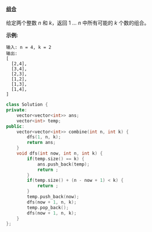 #### [组合](https://leetcode-cn.com/problems/combinations/)

给定两个整数 *n* 和 *k*，返回 1 ... *n* 中所有可能的 *k* 个数的组合。

**示例:**

```
输入: n = 4, k = 2
输出:
[
  [2,4],
  [3,4],
  [2,3],
  [1,2],
  [1,3],
  [1,4],
]
```

```c++
class Solution {
private:
    vector<vector<int>> ans;
    vector<int> temp;
public:
    vector<vector<int>> combine(int n, int k) {
        dfs(1, n, k);
        return ans;
    }
    void dfs(int now, int n, int k) {
        if(temp.size() == k) {
            ans.push_back(temp);
            return ;
        }
        if(temp.size() + (n - now + 1) < k) {
            return ;
        }
        temp.push_back(now);
        dfs(now + 1, n, k);
        temp.pop_back();
        dfs(now + 1, n, k);
    }
};
```

